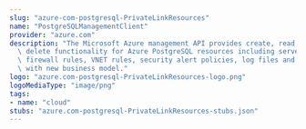 ```yaml
---
slug: "azure-com-postgresql-PrivateLinkResources"
name: "PostgreSQLManagementClient"
provider: "azure.com"
description: "The Microsoft Azure management API provides create, read, update, and\
  \ delete functionality for Azure PostgreSQL resources including servers, databases,\
  \ firewall rules, VNET rules, security alert policies, log files and configurations\
  \ with new business model."
logo: "azure.com-postgresql-PrivateLinkResources-logo.png"
logoMediaType: "image/png"
tags:
- name: "cloud"
stubs: "azure.com-postgresql-PrivateLinkResources-stubs.json"
---
```

